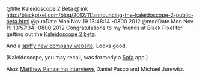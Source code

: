 @title Kaleidoscope 2 Beta
@link http://blackpixel.com/blog/2012/11/announcing-the-kaleidoscope-2-public-beta.html
@pubDate Mon Nov 19 13:48:14 -0800 2012
@modDate Mon Nov 19 13:57:34 -0800 2012
Congratulations to my friends at Black Pixel for getting out the <a href="http://blackpixel.com/blog/2012/11/announcing-the-kaleidoscope-2-public-beta.html">Kaleidoscope 2 beta</a>.

And a <a href="http://blackpixel.com">spiffy new company website</a>. Looks good.

(Kaleidoscope, you may recall, was formerly a <a href="http://www.madebysofa.com">Sofa</a> app.)

Also: <a href="http://thenextweb.com/apple/2012/11/19/black-pixel-kaleidoscope/">Matthew Panzarino interviews</a> Daniel Pasco and Michael Jurewitz.
